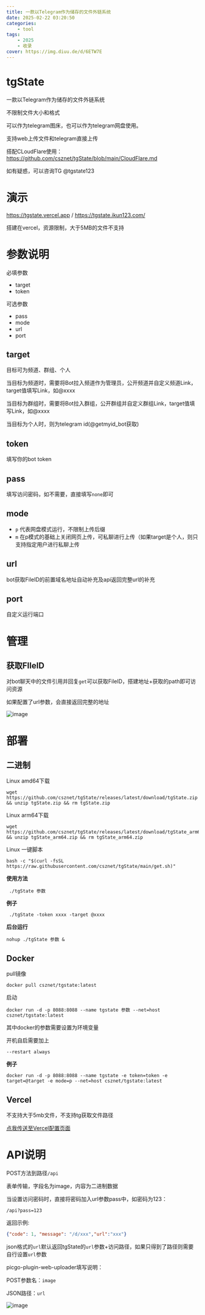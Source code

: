 ```yaml
---
title: 一款以Telegram作为储存的文件外链系统
date: 2025-02-22 03:20:50
categories: 
    - tool
tags: 
    - 2025
    - 收录
cover: https://img.diuu.de/d/6ETW7E
---
```



tgState
==

一款以Telegram作为储存的文件外链系统

不限制文件大小和格式

可以作为telegram图床，也可以作为telegram网盘使用。

支持web上传文件和telegram直接上传

<!--more-->

搭配CLoudFlare使用：https://github.com/csznet/tgState/blob/main/CloudFlare.md

如有疑惑，可以咨询TG @tgstate123  

# 演示

https://tgstate.vercel.app / https://tgstate.ikun123.com/

搭建在vercel，资源限制，大于5MB的文件不支持

# 参数说明

必填参数

 - target
 - token

可选参数

 - pass
 - mode
 - url
 - port

## target

目标可为频道、群组、个人

当目标为频道时，需要将Bot拉入频道作为管理员，公开频道并自定义频道Link，target值填写Link，如@xxxx

当目标为群组时，需要将Bot拉入群组，公开群组并自定义群组Link，target值填写Link，如@xxxx

当目标为个人时，则为telegram id(@getmyid_bot获取)

## token

填写你的bot token

## pass

填写访问密码，如不需要，直接填写```none```即可

## mode

 - ```p``` 代表网盘模式运行，不限制上传后缀
 - ```m``` 在p模式的基础上关闭网页上传，可私聊进行上传（如果target是个人，则只支持指定用户进行私聊上传

## url

bot获取FileID的前置域名地址自动补充及api返回完整url的补充

## port

自定义运行端口

# 管理

## 获取FIleID

对bot聊天中的文件引用并回复```get```可以获取FileID，搭建地址+获取的path即可访问资源

如果配置了url参数，会直接返回完整的地址

![image](https://github.com/csznet/tgState/assets/127601663/5b1fd6c0-652c-41de-bb63-e2f20b257022)

# 部署

## 二进制

Linux amd64下载

```
wget https://github.com/csznet/tgState/releases/latest/download/tgState.zip && unzip tgState.zip && rm tgState.zip
```

Linux arm64下载

```
wget https://github.com/csznet/tgState/releases/latest/download/tgState_arm64.zip && unzip tgState_arm64.zip && rm tgState_arm64.zip
```

Linux 一键脚本

```
bash -c "$(curl -fsSL https://raw.githubusercontent.com/csznet/tgState/main/get.sh)"
```


**使用方法**

```
 ./tgState 参数
```

**例子**
```
 ./tgState -token xxxx -target @xxxx
```

**后台运行**

```
nohup ./tgState 参数 &
```

## Docker

pull镜像
```
docker pull csznet/tgstate:latest
```

启动
```
docker run -d -p 8088:8088 --name tgstate 参数 --net=host csznet/tgstate:latest
```
其中docker的参数需要设置为环境变量

开机自启需要加上
```
--restart always
```


**例子**
```
docker run -d -p 8088:8088 --name tgstate -e token=token -e target=@target -e mode=p --net=host csznet/tgstate:latest
```

## Vercel

不支持大于5mb文件，不支持tg获取文件路径

 [点我传送至Vercel配置页面](https://vercel.com/new/clone?repository-url=https%3A%2F%2Fgithub.com%2Fcsznet%2FtgState&env=token&env=target&env=pass&env=mode&env=url&project-name=tgState&repository-name=tgState)  

# API说明

POST方法到路径```/api```

表单传输，字段名为image，内容为二进制数据  

当设置访问密码时，直接将密码加入url参数pass中，如密码为123：

```
/api?pass=123
```

返回示例:  

```json
{"code": 1, "message": "/d/xxx","url":"xxx"}
```

json格式的`url`默认返回tgState的`url`参数+访问路径，如果只得到了路径则需要自行设置`url`参数

picgo-plugin-web-uploader填写说明：  

POST参数名：`image`  

JSON路径：`url`

![image](https://github.com/csznet/tgState/assets/127601663/d70e6a42-1f21-4cbb-8ba5-1e9f7d9660a4)




